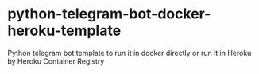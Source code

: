 # python-telegram-bot-docker-heroku-template
Python telegram bot template to run it in docker directly or run it in Heroku by Heroku Container Registry
